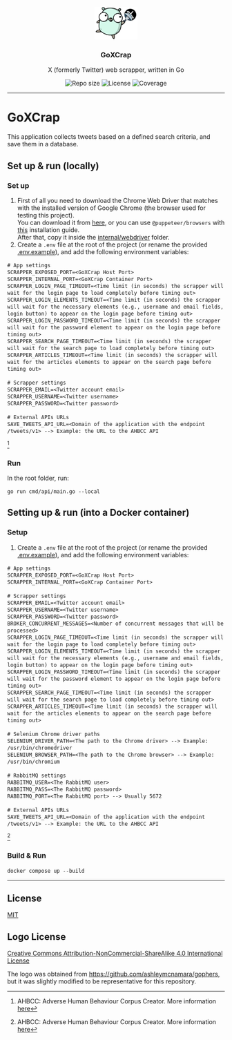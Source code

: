 <p align="center">
  <img src="media/goxcrap-logo.png" width="100" alt="Repository logo" />
</p>
<h3 align="center">GoXCrap</h3>
<p align="center">X (formerly Twitter) web scrapper, written in Go<p>
<p align="center">
    <img src="https://img.shields.io/github/repo-size/lhbelfanti/goxcrap?label=Repo%20size" alt="Repo size" />
    <img src="https://img.shields.io/github/license/lhbelfanti/goxcrap?label=License" alt="License" />
    <img src="https://codecov.io/gh/lhbelfanti/goxcrap/graph/badge.svg?token=69LLNMKXRU" alt="Coverage" />
</p>

---

# GoXCrap

This application collects tweets based on a defined search criteria, and save them in a database.

## Set up & run (locally)

### Set up

1. First of all you need to download the Chrome Web Driver that matches with the installed version of Google Chrome (the
   browser used for testing this project). </br>
   You can download it from [here](https://googlechromelabs.github.io/chrome-for-testing/), or you can
   use `@puppeteer/browsers` with [this](https://pptr.dev/browsers-api) installation guide. </br>
   After that, copy it inside the [internal/webdriver](./internal/webdriver) folder.
2. Create a `.env` file at the root of the project (or rename the provided [.env.example](.env.example)), and add the following environment variables:

```
# App settings
SCRAPPER_EXPOSED_PORT=<GoXCrap Host Port>
SCRAPPER_INTERNAL_PORT=<GoXCrap Container Port>
SCRAPPER_LOGIN_PAGE_TIMEOUT=<Time limit (in seconds) the scrapper will wait for the login page to load completely before timing out>
SCRAPPER_LOGIN_ELEMENTS_TIMEOUT=<Time limit (in seconds) the scrapper will wait for the necessary elements (e.g., username and email fields, login button) to appear on the login page before timing out>
SCRAPPER_LOGIN_PASSWORD_TIMEOUT=<Time limit (in seconds) the scrapper will wait for the password element to appear on the login page before timing out>
SCRAPPER_SEARCH_PAGE_TIMEOUT=<Time limit (in seconds) the scrapper will wait for the search page to load completely before timing out>
SCRAPPER_ARTICLES_TIMEOUT=<Time limit (in seconds) the scrapper will wait for the articles elements to appear on the search page before timing out>

# Scrapper settings
SCRAPPER_EMAIL=<Twitter account email>
SCRAPPER_USERNAME=<Twitter username>
SCRAPPER_PASSWORD=<Twitter password>

# External APIs URLs
SAVE_TWEETS_API_URL=<Domain of the application with the endpoint /tweets/v1> --> Example: the URL to the AHBCC API
```
[^1]

[^1]: AHBCC: Adverse Human Behaviour Corpus Creator. More information [here](https://github.com/lhbelfanti/ahbcc)

### Run

In the root folder, run:

```
go run cmd/api/main.go --local
```

## Setting up & run (into a Docker container)

### Setup

1. Create a `.env` file at the root of the project (or rename the provided [.env.example](.env.example)), and add the following environment variables:

```
# App settings
SCRAPPER_EXPOSED_PORT=<GoXCrap Host Port>
SCRAPPER_INTERNAL_PORT=<GoXCrap Container Port>

# Scrapper settings
SCRAPPER_EMAIL=<Twitter account email>
SCRAPPER_USERNAME=<Twitter username>
SCRAPPER_PASSWORD=<Twitter password>
BROKER_CONCURRENT_MESSAGES=<Number of concurrent messages that will be processed>
SCRAPPER_LOGIN_PAGE_TIMEOUT=<Time limit (in seconds) the scrapper will wait for the login page to load completely before timing out>
SCRAPPER_LOGIN_ELEMENTS_TIMEOUT=<Time limit (in seconds) the scrapper will wait for the necessary elements (e.g., username and email fields, login button) to appear on the login page before timing out>
SCRAPPER_LOGIN_PASSWORD_TIMEOUT=<Time limit (in seconds) the scrapper will wait for the password element to appear on the login page before timing out>
SCRAPPER_SEARCH_PAGE_TIMEOUT=<Time limit (in seconds) the scrapper will wait for the search page to load completely before timing out>
SCRAPPER_ARTICLES_TIMEOUT=<Time limit (in seconds) the scrapper will wait for the articles elements to appear on the search page before timing out>

# Selenium Chrome driver paths
SELENIUM_DRIVER_PATH=<The path to the Chrome driver> --> Example: /usr/bin/chromedriver
SELENIUM_BROWSER_PATH=<The path to the Chrome browser> --> Example: /usr/bin/chromium

# RabbitMQ settings
RABBITMQ_USER=<The RabbitMQ user>
RABBITMQ_PASS=<The RabbitMQ password>
RABBITMQ_PORT=<The RabbitMQ port> --> Usually 5672

# External APIs URLs
SAVE_TWEETS_API_URL=<Domain of the application with the endpoint /tweets/v1> --> Example: the URL to the AHBCC API
```
[^1]

### Build & Run

```
docker compose up --build
```

---

## License

[MIT](https://choosealicense.com/licenses/mit/)

## Logo License

[Creative Commons Attribution-NonCommercial-ShareAlike 4.0 International License](https://creativecommons.org/licenses/by-nc-sa/4.0/)

The logo was obtained from https://github.com/ashleymcnamara/gophers, but it was slightly modified to be representative for this repository.

